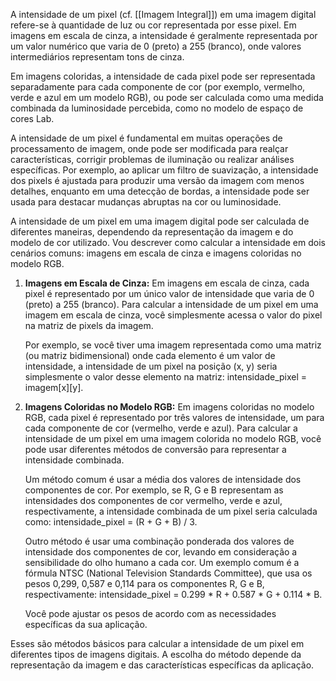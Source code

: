 A intensidade de um pixel (cf. [[Imagem Integral]]) em uma imagem digital refere-se à quantidade de luz ou cor representada por esse pixel. Em imagens em escala de cinza, a intensidade é geralmente representada por um valor numérico que varia de 0 (preto) a 255 (branco), onde valores intermediários representam tons de cinza.

Em imagens coloridas, a intensidade de cada pixel pode ser representada separadamente para cada componente de cor (por exemplo, vermelho, verde e azul em um modelo RGB), ou pode ser calculada como uma medida combinada da luminosidade percebida, como no modelo de espaço de cores Lab.

A intensidade de um pixel é fundamental em muitas operações de processamento de imagem, onde pode ser modificada para realçar características, corrigir problemas de iluminação ou realizar análises específicas. Por exemplo, ao aplicar um filtro de suavização, a intensidade dos pixels é ajustada para produzir uma versão da imagem com menos detalhes, enquanto em uma detecção de bordas, a intensidade pode ser usada para destacar mudanças abruptas na cor ou luminosidade.

A intensidade de um pixel em uma imagem digital pode ser calculada de diferentes maneiras, dependendo da representação da imagem e do modelo de cor utilizado. Vou descrever como calcular a intensidade em dois cenários comuns: imagens em escala de cinza e imagens coloridas no modelo RGB.

1. **Imagens em Escala de Cinza:**
   Em imagens em escala de cinza, cada pixel é representado por um único valor de intensidade que varia de 0 (preto) a 255 (branco). Para calcular a intensidade de um pixel em uma imagem em escala de cinza, você simplesmente acessa o valor do pixel na matriz de pixels da imagem.

   Por exemplo, se você tiver uma imagem representada como uma matriz (ou matriz bidimensional) onde cada elemento é um valor de intensidade, a intensidade de um pixel na posição (x, y) seria simplesmente o valor desse elemento na matriz: intensidade_pixel = imagem[x][y].

2. **Imagens Coloridas no Modelo RGB:**
   Em imagens coloridas no modelo RGB, cada pixel é representado por três valores de intensidade, um para cada componente de cor (vermelho, verde e azul). Para calcular a intensidade de um pixel em uma imagem colorida no modelo RGB, você pode usar diferentes métodos de conversão para representar a intensidade combinada.

   Um método comum é usar a média dos valores de intensidade dos componentes de cor. Por exemplo, se R, G e B representam as intensidades dos componentes de cor vermelho, verde e azul, respectivamente, a intensidade combinada de um pixel seria calculada como: 
   intensidade_pixel = (R + G + B) / 3.

   Outro método é usar uma combinação ponderada dos valores de intensidade dos componentes de cor, levando em consideração a sensibilidade do olho humano a cada cor. Um exemplo comum é a fórmula NTSC (National Television Standards Committee), que usa os pesos 0,299, 0,587 e 0,114 para os componentes R, G e B, respectivamente:
   intensidade_pixel = 0.299 * R + 0.587 * G + 0.114 * B.

   Você pode ajustar os pesos de acordo com as necessidades específicas da sua aplicação.

Esses são métodos básicos para calcular a intensidade de um pixel em diferentes tipos de imagens digitais. A escolha do método depende da representação da imagem e das características específicas da aplicação.